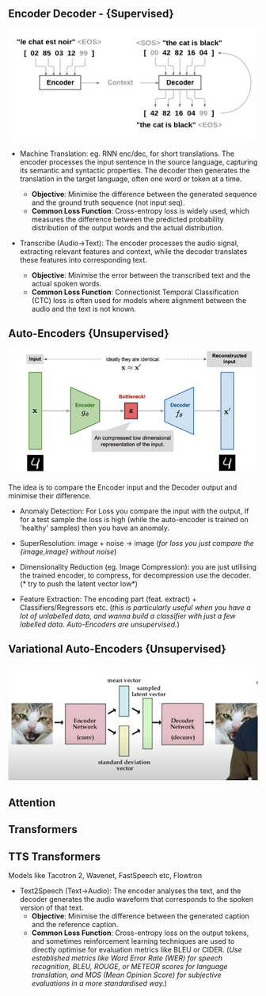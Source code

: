 ## Encoder Decoder - {Supervised}
![](imgs/encdec.png)
- Machine Translation: eg. RNN enc/dec, for short  translations. The encoder processes the input sentence in the source language, capturing its semantic and syntactic properties. The decoder then generates the translation in the target language, often one word or token at a time.
	- **Objective**: Minimise the difference between the generated sequence and the ground truth sequence (not input seq).
	- **Common Loss Function**: Cross-entropy loss is widely used, which measures the difference between the predicted probability distribution of the output words and the actual distribution.

- Transcribe (Audio->Text): The encoder processes the audio signal, extracting relevant features and context, while the decoder translates these features into corresponding text.
	- **Objective**: Minimise the error between the transcribed text and the actual spoken words.
	- **Common Loss Function**: Connectionist Temporal Classification (CTC) loss is often used for models where alignment between the audio and the text is not known.




## Auto-Encoders {Unsupervised}
![](imgs/ae.png)

The idea is to compare the Encoder input and the Decoder output and minimise their difference.

- Anomaly Detection: For Loss you compare the input with the output, If for a test sample the loss is high (while the auto-encoder is trained on 'healthy' samples) then you have an anomaly.

- SuperResolution: image + noise -> image (*for loss you just compare the {image,image} without noise*)

- Dimensionality Reduction (eg. Image Compression): you are just utilising the trained encoder, to compress, for decompression use the decoder. (* try to push the latent vector low*)

- Feature Extraction: The encoding part (feat. extract) + Classifiers/Regressors etc. (*this is particularly useful when you have a lot of unlabelled data, and wanna build a classifier with just a few labelled data. Auto-Encoders are unsupervised.*)




## Variational Auto-Encoders {Unsupervised}

![](imgs/vae.png)


## Attention 



## Transformers


## TTS Transformers
Models like Tacotron 2, Wavenet, FastSpeech etc, Flowtron


- Text2Speech (Text->Audio): The encoder analyses the text, and the decoder generates the audio waveform that corresponds to the spoken version of that text.
	- **Objective**: Minimise the difference between the generated caption and the reference caption.
	- **Common Loss Function**: Cross-entropy loss on the output tokens, and sometimes reinforcement learning techniques are used to directly optimise for evaluation metrics like BLEU or CIDER. (*Use established metrics like Word Error Rate (WER) for speech recognition, BLEU, ROUGE, or METEOR scores for language translation, and MOS (Mean Opinion Score) for subjective evaluations in a more standardised way.*)